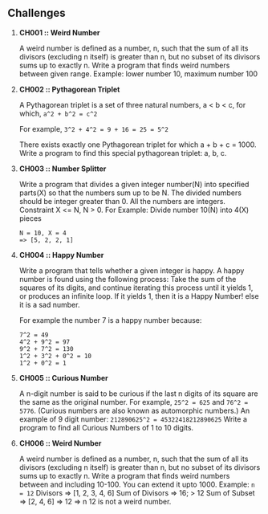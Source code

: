 ## Challenges

1. **CH001 :: Weird Number**

	A weird number is defined as a number, n, such that the sum of all its divisors (excluding n itself) is greater than n, but no subset of its divisors sums up to exactly n.
Write a program that finds weird numbers between given range. Example: lower number 10, maximum number 100

2. **CH002 :: Pythagorean Triplet**
	
	A Pythagorean triplet is a set of three natural numbers, a < b < c, for which,
	`a^2 + b^2 = c^2`
	
	For example, `3^2 + 4^2 = 9 + 16 = 25 = 5^2`

	There exists exactly one Pythagorean triplet for which a + b + c = 1000.
	Write a program to find this special pythagorean triplet: a, b, c.

3. **CH003 :: Number Splitter**
	
	Write a program that divides a given integer number(N) into specified parts(X) so that the numbers sum up to be N. The divided numbers should be integer greater than 0. All the numbers are integers. Constraint X <= N, N > 0.
	For Example: Divide number 10(N) into 4(X) pieces
	```	
	N = 10, X = 4
	=> [5, 2, 2, 1]
	```
	
4. **CH004 :: Happy Number**
	
	Write a program that tells whether a given integer is happy. A happy number is found using the following process: Take the sum of the squares of its digits, and continue iterating this process until it yields 1, or produces an infinite loop. If it yields 1, then it is a Happy Number! else it is a sad number.

	For example the number 7 is a happy number because:
	```
	7^2 = 49
	4^2 + 9^2 = 97
	9^2 + 7^2 = 130
	1^2 + 3^2 + 0^2 = 10
	1^2 + 0^2 = 1
	```

5. **CH005 :: Curious Number**
	
	A n-digit number is said to be curious if the last n digits of its square are the same as the original number.
	For example, `25^2 = 625` and `76^2 = 5776`.
	(Curious numbers are also known as automorphic numbers.)
	An example of 9 digit number:
	`212890625^2 = 45322418212890625`
	Write a program to find all Curious Numbers of 1 to 10 digits.

6. **CH006 :: Weird Number**

	A weird number is defined as a number, n, such that the sum of all its divisors (excluding n itself) is greater than n, but no subset of its divisors sums up to exactly n.
	Write a program that finds weird numbers between and including 10-100. You can extend it upto 1000.
	Example: `n = 12`
	Divisors => [1, 2, 3, 4, 6]
	Sum of Divisors => 16; > 12
	Sum of Subset => [2, 4, 6] => 12 => n
	12 is not a weird number.

	
